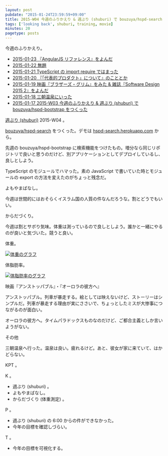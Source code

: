 ```yaml
---
layout: post
pubdate: "2015-01-24T23:59:59+09:00"
title: 2015-W04 今週のふりかえり & 週ぶり (shuburi) で bouzuya/hspd-search をつくった & 映画『アンストッパブル』・『オーロラの彼方へ』をみた
tags: ['looking back', shuburi, training, movie]
minutes: 20
pagetype: posts
---
```

今週のふりかえり。

- [2015-01-23 『AngularJS リファレンス』をよんだ][2015-01-23]
- [2015-01-22 無題][2015-01-22]
- [2015-01-21 TypeScript の import require ではまった][2015-01-21]
- [2015-01-20 『「代表的プロダクト」について』のこととか][2015-01-20]
- [2015-01-19 映画『ブラザーズ・グリム』をみた & 雑誌『Software Design 2015 2』をよんだ][2015-01-19]
- [2015-01-18 三朝温泉にいった][2015-01-18]
- [2015-01-17 2015-W03 今週のふりかえり & 週ぶり (shuburi) で bouzuya/hspd-bootstrap をつくった][2015-01-17]

[週ぶり (shuburi)][shuburi] 2015-W04 。

[bouzuya/hspd-search][] をつくった。デモは [hspd-search.herokuapp.com](hspd-search.herokuapp.com) から。

先週の bouzuya/hspd-bootstrap に検索機能をつけたもの。増分なら同じリポジトリで良いと思うのだけど、別アプリケーションとしてデプロイしているし、良しとしよう。

TypeScript のモジュールでハマった。素の JavaScript で書いていた時とモジュールの export の方法を変えたのがちょっと残念だ。

よもやまばなし。

今週は世間的にはおそらくイスラム国の人質の件なんだろうな。割とどうでもいい。

からだづくり。

今週は割とサボり気味。体重は測っているので良しとしよう。誰かと一緒にやるのが良いと気づいた。競うと良い。

体重。

[![体重のグラフ][graph-weight-img]][graph-weight-url]

体脂肪率。

[![体脂肪率のグラフ][graph-percent-img]][graph-percent-url]

映画『アンストッパブル』・『オーロラの彼方へ』

アンストッパブル。列車が暴走する。絵としては映えないけど、ストーリーはシンプルだ。列車が暴走する理由が実にささいで、ちょっとしたミスが大惨事につながるのが面白い。

オーロラの彼方へ。タイムパラドックスものなのだけど、ご都合主義としか言いようがない。

その他

三朝温泉へ行った。温泉は良い。疲れるけど。あと、彼女が家に来ていて、はかどらない。

KPT 。

K 。

- 週ぶり (shuburi) 。
- よもやまばなし。
- からだづくり (体重測定) 。

P 。

- 週ぶり (shuburi) の 6:00 からの件ができなかった。
- 今年の目標を確認しづらい。

T 。

- 今年の目標を可視化する。

[2015-01-23]: http://blog.bouzuya.net/2015/01/23/
[2015-01-22]: http://blog.bouzuya.net/2015/01/22/
[2015-01-21]: http://blog.bouzuya.net/2015/01/21/
[2015-01-20]: http://blog.bouzuya.net/2015/01/20/
[2015-01-19]: http://blog.bouzuya.net/2015/01/19/
[2015-01-18]: http://blog.bouzuya.net/2015/01/18/
[2015-01-17]: http://blog.bouzuya.net/2015/01/17/
[graph-weight-img]: http://graph.hatena.ne.jp/bouzuya/graph?graphname=weight&startdate=2015-01-01&enddate=2015-01-24
[graph-weight-url]: http://graph.hatena.ne.jp/bouzuya/weight/?startdate=2015-01-01&enddate=2015-01-24
[graph-percent-img]: http://graph.hatena.ne.jp/bouzuya/graph?graphname=percent&startdate=2015-01-01&enddate=2015-01-24
[graph-percent-url]: http://graph.hatena.ne.jp/bouzuya/percent/?startdate=2015-01-01&enddate=2015-01-24
[shuburi]: http://shuburi.org
[bouzuya/hspd-search]: https://github.com/bouzuya/hspd-search
[hspd-search]: https://hspd-search.herokuapp.com/
